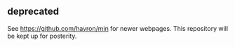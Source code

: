 ## deprecated
See <https://github.com/havron/min> for newer webpages. This repository will be kept up for posterity.
